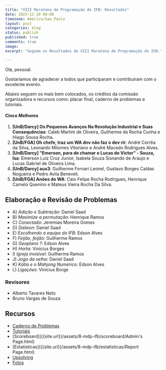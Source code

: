 ```yaml
---
title: "VIII Maratona de Programação do IFB: Resultados"
date: 2023-11-20 00:00
timezone: America/Sao_Paulo
layout: post
categories: blog
status: publish
published: true
comments: true
image:
excerpt: "Seguem os Resultados da VIII Maratona de Programação do IFB."

---
```


Olá, pessoal.

Gostaríamos de agradecer a todos que participaram e contribuíram com o excelente evento.

Abaixo seguem os mais bem colocados, os créditos da comissão organizadora e recursos como: placar final, caderno de problemas e tutoriais.

#### Cinco Melhores

1.  **[UnB/Darcy] Os Pequenos Avanços Na Revolução Industrial e Suas Consequências**: Caleb Martim de Oliveira, Guilherme da Rocha Cunha e Hiago Sousa Rocha. 
2.  **[UnB/FGA] Oh chefe, traz um WA dnv não faz o dev rir**: André Corrêa da Silva, Leonardo Milomes Vitoriano e André Macedo Rodrigues Alves.
3.  **[UnB/Darcy] "Emerson, para de chamar o Lucas de Victor" - Souza, Isa**: Emerson Luiz Cruz Junior, Isabela Souza Sisnando de Araujo e Lucas Gabriel de Oliveira Lima.
4.  **[UnB/Darcy] aux3**: Guilherme Fornari Leonel, Gustavo Borges Caldas Nogueira e Pedro Avila Beneveli.
5.  **[UnB/FGA] Anões do WA**: Caio Felipe Rocha Rodrigues, Henrique Camelo Quenino e Mateus Vieira Rocha Da Silva.


## Elaboração e Revisão de Problemas

- A) *Adição e Subtração*: Daniel Saad
- B) *Maximize a permutação*: Henrique Ramos
- C) *Conectado*: Jeremias Moreira Gomes
- D) *Daileon*: Daniel Saad
- E) *Escolhendo a equipe do IFB*: Edson Alves
- F) *Feijão, feijão*: Guilherme Ramos
- G) *Geoplano ?*: Edson Alves
- H) *Horta*: Vinicius Borges
- I) *Igreja invisível*: Guilherme Ramos
- J) *Jogo da velha*: Daniel Saad
- K) *Kátia e o Mahjong Numérico*: Edson Alves
- L) *Ligações*: Vinícius Borge


### Revisores

- Alberto Tavares Neto
- Bruno Vargas de Souza
  
## Recursos

- [Caderno de Problemas]({{site.url}}/assets/8-mdp-ifb/maratona.pdf)
- [Tutoriais]({{site.url}}/assets/8-mdp-ifb/tutoriais.pdf)
- [Scoreboard]({{site.url}}/assets/8-mdp-ifb/scoreboard/Admin's Page.html)
- [Estatísticas]({{site.url}}/assets/8-mdp-ifb/estatisticas/Report Page.html)
- [Upsolving](https://codeforces.com/group/btcK4I5D5f/contest/487332)
- [Fotos](https://drive.google.com/drive/folders/1CVwzdiJ2yXB_m9jtf3pZwLWad6D5cMWa?usp=sharing)